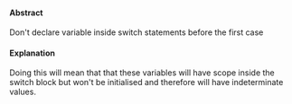#### Abstract
Don't declare variable inside switch statements before the first case

#### Explanation
Doing this will mean that that these variables will have scope inside the switch block but won't be initialised 
and therefore will have indeterminate values.